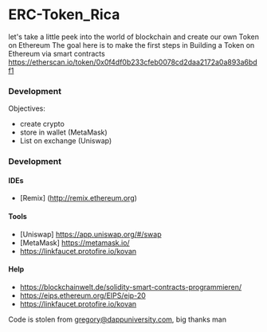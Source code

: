 # ERC-Token_Rica
let's take a little peek into the world of blockchain and create our own Token on Ethereum
The goal here is to make the first steps in Building a Token on Ethereum via smart contracts
https://etherscan.io/token/0x0f4df0b233cfeb0078cd2daa2172a0a893a6bdf1


### Development
Objectives:
* create crypto
* store in wallet (MetaMask)
* List on exchange (Uniswap)

### Development

#### IDEs
* [Remix] (http://remix.ethereum.org) 

#### Tools
* [Uniswap] https://app.uniswap.org/#/swap
* [MetaMask] https://metamask.io/
* https://linkfaucet.protofire.io/kovan 

#### Help
* https://blockchainwelt.de/solidity-smart-contracts-programmieren/
* https://eips.ethereum.org/EIPS/eip-20
* https://linkfaucet.protofire.io/kovan  

Code is stolen from gregory@dappuniversity.com, big thanks man
